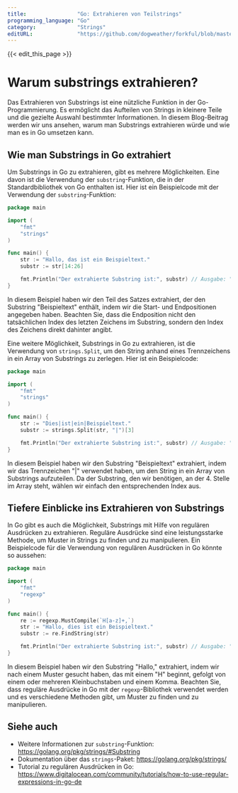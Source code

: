 ```yaml
---
title:                "Go: Extrahieren von Teilstrings"
programming_language: "Go"
category:             "Strings"
editURL:              "https://github.com/dogweather/forkful/blob/master/content/de/go/extracting-substrings.md"
---
```


{{< edit_this_page >}}

# Warum substrings extrahieren?

Das Extrahieren von Substrings ist eine nützliche Funktion in der Go-Programmierung. Es ermöglicht das Aufteilen von Strings in kleinere Teile und die gezielte Auswahl bestimmter Informationen. In diesem Blog-Beitrag werden wir uns ansehen, warum man Substrings extrahieren würde und wie man es in Go umsetzen kann.

## Wie man Substrings in Go extrahiert

Um Substrings in Go zu extrahieren, gibt es mehrere Möglichkeiten. Eine davon ist die Verwendung der `substring`-Funktion, die in der Standardbibliothek von Go enthalten ist. Hier ist ein Beispielcode mit der Verwendung der `substring`-Funktion:

```Go
package main

import (
	"fmt"
	"strings"
)

func main() {
	str := "Hallo, das ist ein Beispieltext."
	substr := str[14:26]

	fmt.Println("Der extrahierte Substring ist:", substr) // Ausgabe: "Beispieltext."
}
```

In diesem Beispiel haben wir den Teil des Satzes extrahiert, der den Substring "Beispieltext" enthält, indem wir die Start- und Endpositionen angegeben haben. Beachten Sie, dass die Endposition nicht den tatsächlichen Index des letzten Zeichens im Substring, sondern den Index des Zeichens direkt dahinter angibt.

Eine weitere Möglichkeit, Substrings in Go zu extrahieren, ist die Verwendung von `strings.Split`, um den String anhand eines Trennzeichens in ein Array von Substrings zu zerlegen. Hier ist ein Beispielcode:

```Go
package main

import (
	"fmt"
	"strings"
)

func main() {
	str := "Dies|ist|ein|Beispieltext."
	substr := strings.Split(str, "|")[3]

	fmt.Println("Der extrahierte Substring ist:", substr) // Ausgabe: "Beispieltext."
}
```

In diesem Beispiel haben wir den Substring "Beispieltext" extrahiert, indem wir das Trennzeichen "|" verwendet haben, um den String in ein Array von Substrings aufzuteilen. Da der Substring, den wir benötigen, an der 4. Stelle im Array steht, wählen wir einfach den entsprechenden Index aus.

## Tiefere Einblicke ins Extrahieren von Substrings

In Go gibt es auch die Möglichkeit, Substrings mit Hilfe von regulären Ausdrücken zu extrahieren. Reguläre Ausdrücke sind eine leistungsstarke Methode, um Muster in Strings zu finden und zu manipulieren. Ein Beispielcode für die Verwendung von regulären Ausdrücken in Go könnte so aussehen:

```Go
package main

import (
	"fmt"
	"regexp"
)

func main() {
	re := regexp.MustCompile(`H[a-z]+,`)
	str := "Hallo, dies ist ein Beispieltext."
	substr := re.FindString(str)

	fmt.Println("Der extrahierte Substring ist:", substr) // Ausgabe: "Hallo,"
}
```

In diesem Beispiel haben wir den Substring "Hallo," extrahiert, indem wir nach einem Muster gesucht haben, das mit einem "H" beginnt, gefolgt von einem oder mehreren Kleinbuchstaben und einem Komma. Beachten Sie, dass reguläre Ausdrücke in Go mit der `regexp`-Bibliothek verwendet werden und es verschiedene Methoden gibt, um Muster zu finden und zu manipulieren.

## Siehe auch

- Weitere Informationen zur `substring`-Funktion: https://golang.org/pkg/strings/#Substring
- Dokumentation über das `strings`-Paket: https://golang.org/pkg/strings/
- Tutorial zu regulären Ausdrücken in Go: https://www.digitalocean.com/community/tutorials/how-to-use-regular-expressions-in-go-de